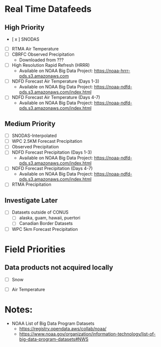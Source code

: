 # Real Time Datafeeds

## High Priority

- [ x ] SNODAS
- [ ] RTMA Air Temperature
- [ ] CBRFC Observed Precipitation
  - Downloaded from ???
- [ ] High Resolution Rapid Refresh (HRRR)
  - Available on NOAA Big Data Project: https://noaa-hrrr-pds.s3.amazonaws.com
- [ ] NDFD Forecast Air Temperature (Days 1-3)
  - Available on NOAA Big Data Project: https://noaa-ndfd-pds.s3.amazonaws.com/index.html
- [ ] NDFD Forecast Air Temperature (Days 4-7)
  - Available on NOAA Big Data Project: https://noaa-ndfd-pds.s3.amazonaws.com/index.html

## Medium Priority

- [ ] SNODAS-Interpolated
- [ ] WPC 2.5KM Forecast Precipitation
- [ ] Observed Precipitation
- [ ] NDFD Forecast Precipitation (Days 1-3)
  - Available on NOAA Big Data Project: https://noaa-ndfd-pds.s3.amazonaws.com/index.html
- [ ] NDFD Forecast Precipitation (Days 4-7)
  - Available on NOAA Big Data Project: https://noaa-ndfd-pds.s3.amazonaws.com/index.html
- [ ] RTMA Precipitation

## Investigate Later

- [ ] Datasets outside of CONUS
  - [ ] alaska, guam, hawaii, puertori
  - [ ] Canadian Border Datasets
- [ ] WPC 5km Forecast Precipitation

# Field Priorities

## Data products not acquired locally

- [ ] Snow
- [ ] Air Temperature


# Notes: 
- NOAA List of Big Data Program Datasets
  - https://registry.opendata.aws/collab/noaa/
  - https://www.noaa.gov/organization/information-technology/list-of-big-data-program-datasets#NWS